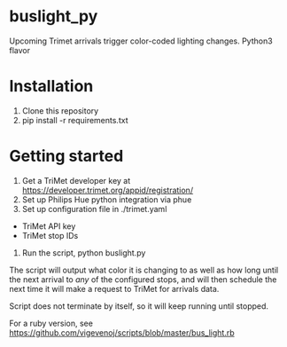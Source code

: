 # buslight_py
Upcoming Trimet arrivals trigger color-coded lighting changes. Python3 flavor

# Installation
1. Clone this repository
1. pip install -r requirements.txt

# Getting started
1. Get a TriMet developer key at https://developer.trimet.org/appid/registration/
1. Set up Philips Hue python integration via phue
1. Set up configuration file in ./trimet.yaml
  * TriMet API key
  * TriMet stop IDs
1. Run the script, python buslight.py

The script will output what color it is changing to as well as how long until the 
next arrival to *any* of the configured stops, and will then schedule the next 
time it will make a request to TriMet for arrivals data. 

Script does not terminate by itself, so it will keep running until stopped.


For a ruby version, see
https://github.com/vigevenoj/scripts/blob/master/bus_light.rb

